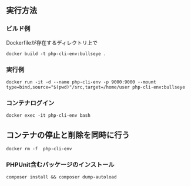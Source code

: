 ## 実行方法

### ビルド例

Dockerfileが存在するディレクトリ上で
```
docker build -t php-cli-env:bullseye .
```

### 実行例

```
docker run -it -d --name php-cli-env -p 9000:9000 --mount type=bind,source="$(pwd)"/src,target=/home/user php-cli-env:bullseye
```

### コンテナログイン

```
docker exec -it php-cli-env bash
```

## コンテナの停止と削除を同時に行う

```
docker rm -f  php-cli-env
```

### PHPUnit含むパッケージのインストール

```
composer install && composer dump-autoload
```

